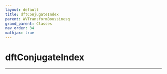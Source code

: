 ```yaml
---
layout: default
title: dftConjugateIndex
parent: WVTransformBoussinesq
grand_parent: Classes
nav_order: 34
mathjax: true
---
```


#  dftConjugateIndex




---

